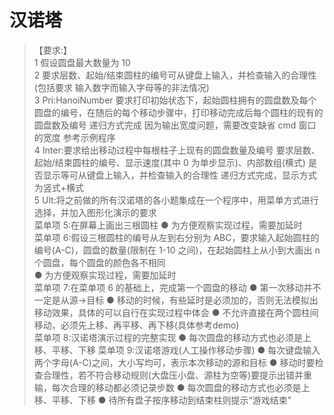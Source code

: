 # 汉诺塔
> 【要求:】  
1 假设圆盘最大数量为 10  
2 要求层数、起始/结束圆柱的编号可从键盘上输入，并检查输入的合理性(包括要求 输入数字而输入字母等的非法情况)  
3 Pri:HanoiNumber 要求打印初始状态下，起始圆柱拥有的圆盘数及每个圆盘的编号，在随后的每个移动步骤中，打印移动完成后每个圆柱的现有的圆盘数及编号 递归方式完成 因为输出宽度问题，需要改变缺省 cmd 窗口的宽度 参考示例程序  
4 Inter:要求给出移动过程中每根柱子上现有的圆盘数量及编号 要求层数、起始/结束圆柱的编号、显示速度(其中 0 为单步显示)、内部数组(横式) 是否显示等可从键盘上输入，并检查输入的合理性 递归方式完成，显示方式为竖式+横式  
5 Ult:将之前做的所有汉诺塔的各小题集成在一个程序中，用菜单方式进行选择，并加入图形化演示的要求  
菜单项 5:在屏幕上画出三根圆柱
● 为方便观察实现过程，需要加延时  
菜单项 6:假设三根圆柱的编号从左到右分别为 ABC，要求输入起始圆柱的编号(A-C)，圆盘的数量(限制在 1-10 之间)，在起始圆柱上从小到大画出 n 个圆盘，每个圆盘的颜色各不相同  
● 为方便观察实现过程，需要加延时  
菜单项 7:在菜单项 6 的基础上，完成第一个圆盘的移动
● 第一次移动并不一定是从源->目标
● 移动的时候，有些延时是必须加的，否则无法模拟出移动效果，具体的可以自行在实现过程中体会
● 不允许直接在两个圆柱间移动，必须先上移、再平移、再下移(具体参考demo)  
菜单项 8:汉诺塔演示过程的完整实现
● 每次圆盘的移动方式也必须是上移、平移、下移 菜单项 9:汉诺塔游戏(人工操作移动步骤)
● 每次键盘输入两个字母(A-C)之间，大小写均可，表示本次移动的源和目标
● 移动时要检查合理性，若不符合移动规则(大盘压小盘、源柱为空等)要提示出错并重输，每次合理的移动都必须记录步数
● 每次圆盘的移动方式也必须是上移、平移、下移
● 待所有盘子按序移动到结束柱则提示“游戏结束”